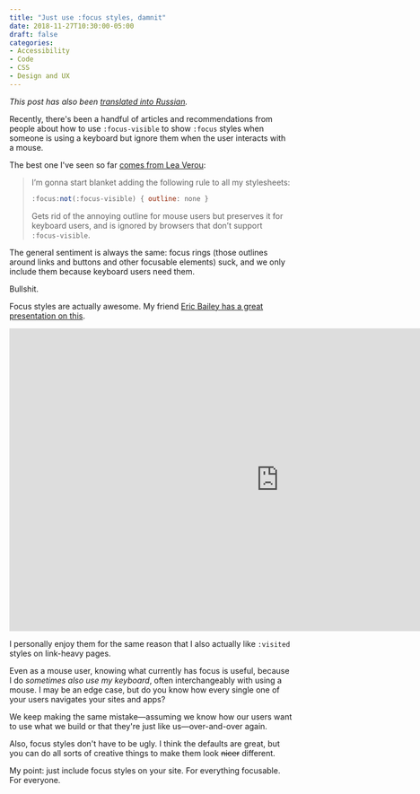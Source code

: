 ```yaml
---
title: "Just use :focus styles, damnit"
date: 2018-11-27T10:30:00-05:00
draft: false
categories:
- Accessibility
- Code
- CSS
- Design and UX
---
```


*This post has also been [translated into Russian](https://medium.com/web-standards/just-use-focus-799c577a8479).*

Recently, there's been a handful of articles and recommendations from people about how to use `:focus-visible` to show `:focus` styles when someone is using a keyboard but ignore them when the user interacts with a mouse.

The best one I've seen so far [comes from Lea Verou](https://twitter.com/LeaVerou/status/1045768279753666562):

> I’m gonna start blanket adding the following rule to all my stylesheets:
>
> ```js
> :focus:not(:focus-visible) { outline: none }
> ```
>
> Gets rid of the annoying outline for mouse users but preserves it for keyboard users, and is ignored by browsers that don’t support `:focus-visible`.

The general sentiment is always the same: focus rings (those outlines around links and buttons and other focusable elements) suck, and we only include them because keyboard users need them.

Bullshit.

Focus styles are actually awesome. My friend [Eric Bailey has a great presentation on this](https://noti.st/ericwbailey/TcMJFP/slides).

<iframe src="https://noti.st/ericwbailey/TcMJFP/embed" frameborder="0" width="960" height="540" allowfullscreen></iframe>

I personally enjoy them for the same reason that I also actually like `:visited` styles on link-heavy pages.

Even as a mouse user, knowing what currently has focus is useful, because I do *sometimes also use my keyboard*, often interchangeably with using a mouse. I may be an edge case, but do you know how every single one of your users navigates your sites and apps?

We keep making the same mistake&mdash;assuming we know how our users want to use what we build or that they're just like us&mdash;over-and-over again.

Also, focus styles don't have to be ugly. I think the defaults are great, but you can do all sorts of creative things to make them look ~~nicer~~ different.

My point: just include focus styles on your site. For everything focusable. For everyone.